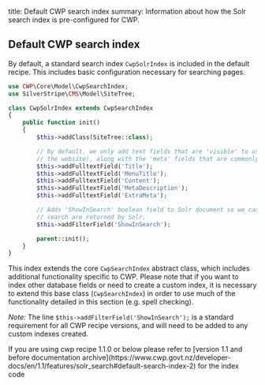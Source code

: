 title: Default CWP search index
summary: Information about how the Solr search index is pre-configured for CWP.

## Default CWP search index

By default, a standard search index `CwpSolrIndex` is included in the default recipe. This includes basic configuration
necessary for searching pages.

```php
use CWP\Core\Model\CwpSearchIndex;
use SilverStripe\CMS\Model\SiteTree;

class CwpSolrIndex extends CwpSearchIndex
{
    public function init()
    {
        $this->addClass(SiteTree::class);

        // By default, we only add text fields that are 'visible' to users (where the content is directly visible on 
        // the website), along with the 'meta' fields that are commonly used to boost / refine search results
        $this->addFulltextField('Title');
        $this->addFulltextField('MenuTitle');
        $this->addFulltextField('Content');
        $this->addFulltextField('MetaDescription');
        $this->addFulltextField('ExtraMeta');

        // Adds 'ShowInSearch' boolean field to Solr document so we can later ensure that only documents included in 
        // search are returned by Solr.
        $this->addFilterField('ShowInSearch');

        parent::init();
    }
}
```

This index extends the core `CwpSearchIndex` abstract class, which includes additional functionality specific to CWP.
Please note that if you want to index other database fields or need to create a custom index, it is necessary to extend this base class (`CwpSearchIndex`) in order to use much of the functionality detailed in this section (e.g. spell checking).

*Note:* The line `$this->addFilterField('ShowInSearch');` is a standard requirement for all CWP recipe versions, and will need to be added to any custom indexes created.


<div class="notice" markdown='1'>
If you are using cwp recipe 1.1.0 or below please refer to [version 1.1 and before documentation archive](https://www.cwp.govt.nz/developer-docs/en/1.1/features/solr_search#default-search-index-2) for the index code
</div>

